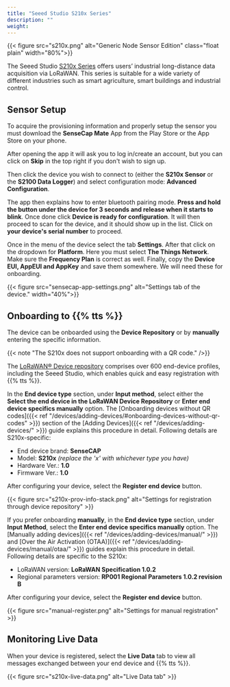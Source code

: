 ```yaml
---
title: "Seeed Studio S210x Series"
description: ""
weight: 
---
```


{{< figure src="s210x.png" alt="Generic Node Sensor Edition" class="float plain" width="80%">}}

The Seeed Studio [S210x Series](https://www.seeedstudio.com/SenseCAP-S2100-LoRaWAN-Data-Logger-p-5361.html) offers users’ industrial long-distance data acquisition via LoRaWAN. This series is suitable for a wide variety of different industries such as smart agriculture, smart buildings and industrial control. 

<!--more-->

## Sensor Setup

To acquire the provisioning information and properly setup the sensor you must download the **SenseCap Mate** App from the Play Store or the App Store on your phone.

After opening the app it will ask you to log in/create an account, but you can click on **Skip** in the top right if you don't wish to sign up.

Then click the device you wish to connect to (either the **S210x Sensor** or the **S2100 Data Logger**) and select configuration mode: **Advanced Configuration**. 

The app then explains how to enter bluetooth pairing mode. **Press and hold the button under the device for 3 seconds and release when it starts to blink**. Once done click **Device is ready for configuration**. It will then proceed to scan for the device, and it should show up in the list. Click on **your device's serial number** to proceed.

Once in the menu of the device select the tab **Settings**. After that click on the dropdown for **Platform**. Here you must select **The Things Network**. Make sure the **Frequency Plan** is correct as well. Finally, copy the **Device EUI, AppEUI and AppKey** and save them somewhere. We will need these for onboarding.

{{< figure src="sensecap-app-settings.png" alt="Settings tab of the device." width="40%">}}

## Onboarding to {{% tts %}}

The device can be onboarded using the **Device Repository** or by **manually** entering the specific information.

{{< note "The S210x does not support onboarding with a QR code." />}}

The [LoRaWAN® Device repository](https://github.com/TheThingsNetwork/lorawan-devices) comprises over 600 end-device profiles, including the Seeed Studio, which enables quick and easy registration with {{% tts %}}.

In the **End device type** section, under **Input method**, select either the **Select the end device in the LoRaWAN Device Repository** or **Enter end device specifics manually** option. The [Onboarding devices without QR codes]({{< ref "/devices/adding-devices/#onboarding-devices-without-qr-codes" >}}) section of the [Adding Devices]({{< ref "/devices/adding-devices/" >}}) guide explains this procedure in detail. Following details are S210x-specific:

- End device brand: **SenseCAP**
- Model: **S210x** *(replace the 'x' with whichever type you have)*
- Hardware Ver.: **1.0**
- Firmware Ver.: **1.0**

After configuring your device, select the **Register end device** button.

{{< figure src="s210x-prov-info-stack.png" alt="Settings for registration through device repository" >}}

If you prefer onboarding **manually**, in the **End device type** section, under **Input Method**, select the **Enter end device specifics manually** option. The [Manually adding devices]({{< ref "/devices/adding-devices/manual/" >}}) and [Over the Air Activation (OTAA)]({{< ref "/devices/adding-devices/manual/otaa/" >}}) guides explain this procedure in detail. Following details are specific to the S210x:

- LoRaWAN version: **LoRaWAN Specification 1.0.2**
- Regional parameters version: **RP001 Regional Parameters 1.0.2 revision B** 

After configuring your device, select the **Register end device** button.

{{< figure src="manual-register.png" alt="Settings for manual registration" >}}

## Monitoring Live Data

When your device is registered, select the **Live Data** tab to view all messages exchanged between your end device and {{% tts %}}.

{{< figure src="s210x-live-data.png" alt="Live Data tab" >}}